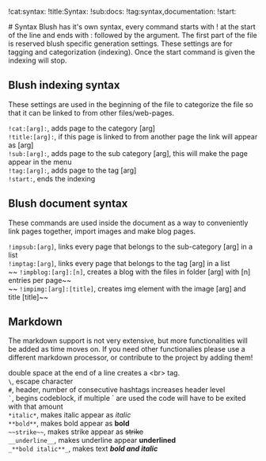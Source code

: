 !cat:syntax:
!title:Syntax:
!sub:docs:
!tag:syntax,documentation:
!start:
<p>
# Syntax
Blush has it's own syntax, every command starts with ! at the start of the line and ends with : followed by the argument.
The first part of the file is reserved blush specific generation settings.
These settings are for tagging and categorization (indexing).
Once the start command is given the indexing will stop.

## Blush indexing syntax
These settings are used in the beginning of the file to categorize the file so that it can be linked to from other files/web-pages.  
  
` !cat:[arg]: `, adds page to the category [arg]  
` !title:[arg]: `, if this page is linked to from another page the link will appear as [arg]  
` !sub:[arg]: `, adds page to the sub category [arg], this will make the page appear in the menu  
` !tag:[arg]: `, adds page to the tag [arg]  
` !start: `, ends the indexing  

## Blush document syntax
These commands are used inside the document as a way to conveniently link pages together, import images and make blog pages.  
  
` !impsub:[arg] `, links every page that belongs to the sub-category [arg] in a list  
` !imptag:[arg] `, links every page that belongs to the tag [arg] in a list  
~~ ` !impblog:[arg]:[n] `, creates a blog with the files in folder [arg] with [n] entries per page~~  
~~ ` !impimg:[arg]:[title] `, creates img element with the image [arg] and title [title]~~  

## Markdown

The markdown support is not very extensive, but more functionalities will be added as time moves on.
If you need other functionalies please use a different markdown processor, or contribute to the project by adding them!  
  
double space at the end of a line creates a &#60;br&#62; tag.    
` \ `, escape character  
` # `, header, number of consecutive hashtags increases header level  
`` ` ``, begins codeblock, if multiple \` are used the code will have to be exited with that amount  
` *italic* `, makes italic appear as *italic*  
` **bold** `, makes bold appear as **bold**  
` ~~strike~~ `, makes strike appear as ~~strike~~  
` __underline__ `, makes underline appear __underlined__  
` _**bold italic**_ `, makes text  _**bold and italic**_  
</p>
